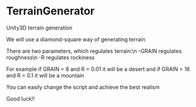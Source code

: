 TerrainGenerator
================

Unity3D terrain generation

We will use a diamond-square way of generating terrain

There are two parameters, which regulates terrain:\n
  -GRAIN regulates roughness\n
  -R regulates rockiness
  
For example if GRAIN = 8 and R = 0.01 it will be a desert
  and if GRAIN = 16 and R = 0.1 it will be a mountain
  
You can easily change the script and achieve the best realism

Good luck!!
